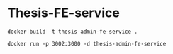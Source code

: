 # Thesis-FE-service
```
docker build -t thesis-admin-fe-service .
```
```
docker run -p 3002:3000 -d thesis-admin-fe-service
```